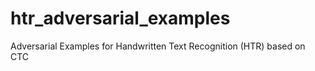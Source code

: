 # htr_adversarial_examples
Adversarial Examples for Handwritten Text Recognition (HTR) based on CTC
